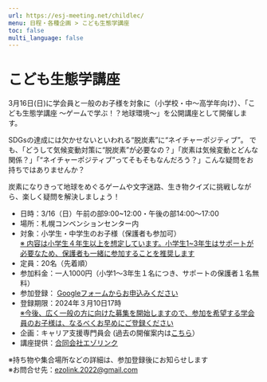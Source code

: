 ```yaml
---
url: https://esj-meeting.net/childlec/
menu: 日程・各種企画 > こども生態学講座
toc: false
multi_language: false
---
```


# こども生態学講座

3月16日(日)に学会員と一般のお子様を対象に（小学校・中〜高学年向け）、「こども生態学講座 〜ゲームで学ぶ！？地球環境〜」を公開講座として開催します。

SDGsの達成には欠かせないといわれる“脱炭素”に“ネイチャーポジティブ”。
でも、「どうして気候変動対策に“脱炭素”が必要なの？」「炭素は気候変動とどんな関係？」「“ネイチャーポジティブ”ってそもそもなんだろう？」こんな疑問をお持ちではありませんか？

炭素になりきって地球をめぐるゲームや文字迷路、生き物クイズに挑戦しながら、楽しく疑問を解決しましょう！

- 日時：3/16（日）午前の部9:00~12:00・午後の部14:00〜17:00
- 場所：札幌コンベンションセンター内
- 対象：小学生・中学生のお子様（保護者も参加可）  
<u>※ 内容は小学生４年生以上を想定しています。小学生1~3年生はサポートが必要なため、保護者も一緒に参加することを推奨します</u>
- 定員：20名（先着順）
- 参加料金：一人1000円（小学1～3年生１名につき、サポートの保護者１名無料）
- 参加登録： <a href="https://forms.gle/oPPB91wtf7PdeaAG6" target="_blank">Googleフォームからお申込みください</a>
- 登録期限：2024年３月10日17時  
<u>※今後、広く一般の方に向けた募集を開始しますので、参加を希望する学会員のお子様は、なるべくお早めにご登録ください</u>
- 企画：キャリア支援専門員会 (過去の開催案内は<a href="https://www.esj.ne.jp/careersupport/hp/junior_course.html" target="_blank">こちら</a>）
- 講座提供：<a href="https://sites.google.com/view/ezolink/home" target="_blank">合同会社エゾリンク</a>

※持ち物や集合場所などの詳細は、参加登録後にお知らせします  
※お問合せ先：ezolink.2022@gmail.com
